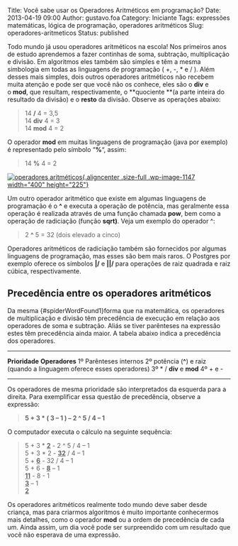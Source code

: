 Title: Você sabe usar os Operadores Aritméticos em programação?
Date: 2013-04-19 09:00
Author: gustavo.foa
Category: Iniciante
Tags: expressões matemáticas, lógica de programação, operadores aritméticos
Slug: operadores-aritmeticos
Status: published

Todo mundo já usou operadores aritméticos na escola! Nos primeiros anos
de estudo aprendemos a fazer continhas de soma, subtração, multiplicação
e divisão. Em algoritmos eles também são simples e têm a mesma
simbologia em todas as linguagens de programação ( +, -, \* e / ). Além
desses mais simples, dois outros operadores aritméticos não recebem
muita atenção e pode ser que você não os conhece, eles são o **div** e
o **mod**, que resultam, respectivamente, o **quociente **(a
parte inteira do resultado da divisão) e o **resto** da divisão. Observe
as operações abaixo:

> 14 **/** 4 = 3,5\
> 14 **div** 4 = 3\
> 14 **mod** 4 = 2

O operador **mod** em muitas linguagens de programação (java por
exemplo) é representado pelo símbolo “**%**“, assim:

> 14 **%** 4 = 2

[![operadores
aritméticos](http://www.dicasdeprogramacao.com.br/wp-content/uploads/2013/03/operadores-aritméticos.jpg){.aligncenter
.size-full .wp-image-1147 width="400"
height="225"}](http://www.dicasdeprogramacao.com.br/wp-content/uploads/2013/03/operadores-aritméticos.jpg)

Um outro operador aritmético que existe em algumas linguagens de
programação é o **\^** e executa a operação de potência, mas geralmente
essa operação é realizada através de uma função chamada **pow**, bem
como a operação de radiciação (função **sqrt)**. Veja um exemplo do
operador \^:

> 2 **\^** 5 = 32 (dois elevado a cinco)

Operadores aritméticos de radiciação também são fornecidos por algumas
linguagens de programação, mas esses são bem mais raros. O Postgres por
exemplo oferece os símbolos **|/** e **||/** para operações de raiz
quadrada e raiz cúbica, respectivamente.

Precedência entre os operadores aritméticos
-------------------------------------------

Da mesma [](){#spiderWordFound1}forma que na matemática, os operadores
de multiplicação e divisão têm precedência de execução em relação aos
operadores de soma e subtração. Aliás se tiver parênteses na expressão
estes têm precedência ainda maior. A tabela abaixo indica a precedência
dos operadores.

  ---------------- ------------------------------------------------------------------------
  **Prioridade**   **Operadores**
  1º               Parênteses internos
  2º               potência (**\^**) e raiz (quando a linguagem oferece esses operadores)
  3º               \* / **div** e **mod**
  4º               + e -
  ---------------- ------------------------------------------------------------------------

Os operadores de mesma prioridade são interpretados da esquerda para a
direita. Para exemplificar essa questão de precedência, observe a
expressão:

> **5 + 3 \* ( 3 – 1 ) – 2 \^ 5 / 4 – 1**

O computador executa o cálculo na seguinte sequência:

> 5 + 3 \* <span style="text-decoration: underline;">**2**</span> - 2 \^
> 5 / 4 – 1\
> 5 + 3 \* 2 - <span style="text-decoration: underline;">**32**</span> /
> 4 – 1\
> 5 + <span style="text-decoration: underline;">**6**</span> - 32 / 4 –
> 1\
> 5 + 6 - <span style="text-decoration: underline;">**8**</span> – 1\
> <span style="text-decoration: underline;">**11**</span> - 8 - 1\
> <span style="text-decoration: underline;">**3**</span> – 1\
> <span style="text-decoration: underline;">**2**</span>

Os operadores aritméticos realmente todo mundo deve saber desde criança,
mas para criarmos algoritmos é muito importante conhecermos mais
detalhes, como o operador **mod** ou a ordem de precedência de cada um.
Ainda assim, um dia você pode ser surpreendido com um resultado que você
não esperava de uma expressão.

